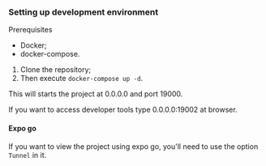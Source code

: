 ### Setting up development environment

Prerequisites
  - Docker;
  - docker-compose.

1. Clone the repository;
2. Then execute `docker-compose up -d`.

This will starts the project at 0.0.0.0 and port 19000.

If you want to access developer tools type 0.0.0.0:19002 at browser.

#### Expo go

If you want to view the project using expo go, you'll need to use the option
`Tunnel` in it.
